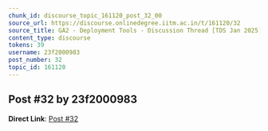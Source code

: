```yaml
---
chunk_id: discourse_topic_161120_post_32_00
source_url: https://discourse.onlinedegree.iitm.ac.in/t/161120/32
source_title: GA2 - Deployment Tools - Discussion Thread [TDS Jan 2025]
content_type: discourse
tokens: 39
username: 23f2000983
post_number: 32
topic_id: 161120
---
```


## Post #32 by 23f2000983

**Direct Link**: [Post #32](https://discourse.onlinedegree.iitm.ac.in/t/161120/32)
